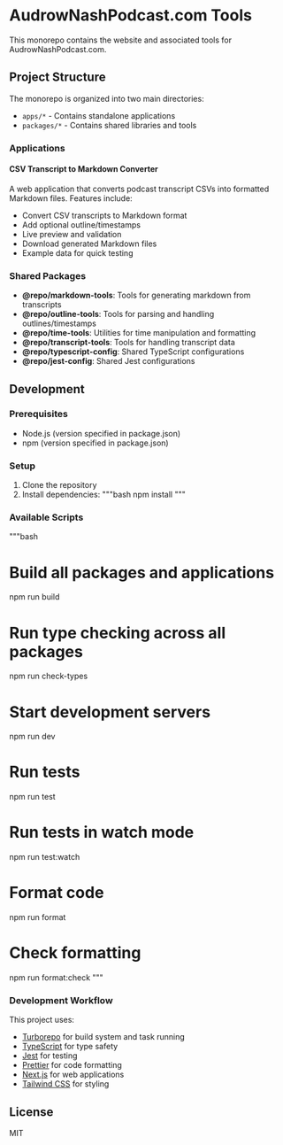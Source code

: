 # AudrowNashPodcast.com Tools

This monorepo contains the website and associated tools for AudrowNashPodcast.com.

## Project Structure

The monorepo is organized into two main directories:

- `apps/*` - Contains standalone applications
- `packages/*` - Contains shared libraries and tools

### Applications

#### CSV Transcript to Markdown Converter

A web application that converts podcast transcript CSVs into formatted Markdown files. Features include:

- Convert CSV transcripts to Markdown format
- Add optional outline/timestamps
- Live preview and validation
- Download generated Markdown files
- Example data for quick testing

### Shared Packages

- **@repo/markdown-tools**: Tools for generating markdown from transcripts
- **@repo/outline-tools**: Tools for parsing and handling outlines/timestamps
- **@repo/time-tools**: Utilities for time manipulation and formatting
- **@repo/transcript-tools**: Tools for handling transcript data
- **@repo/typescript-config**: Shared TypeScript configurations
- **@repo/jest-config**: Shared Jest configurations

## Development

### Prerequisites

- Node.js (version specified in package.json)
- npm (version specified in package.json)

### Setup

1. Clone the repository
2. Install dependencies:
   """bash
   npm install
   """

### Available Scripts

"""bash

# Build all packages and applications

npm run build

# Run type checking across all packages

npm run check-types

# Start development servers

npm run dev

# Run tests

npm run test

# Run tests in watch mode

npm run test:watch

# Format code

npm run format

# Check formatting

npm run format:check
"""

### Development Workflow

This project uses:

- [Turborepo](https://turbo.build/repo) for build system and task running
- [TypeScript](https://www.typescriptlang.org/) for type safety
- [Jest](https://jestjs.io/) for testing
- [Prettier](https://prettier.io/) for code formatting
- [Next.js](https://nextjs.org/) for web applications
- [Tailwind CSS](https://tailwindcss.com/) for styling

## License

MIT
